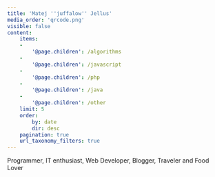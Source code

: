 ```yaml
---
title: 'Matej ''juffalow'' Jellus'
media_order: 'qrcode.png'
visible: false
content:
    items:
    -
        '@page.children': /algorithms
    -
        '@page.children': /javascript
    -
        '@page.children': /php
    -
        '@page.children': /java
    -
        '@page.children': /other
    limit: 5
    order:
        by: date
        dir: desc
    pagination: true
    url_taxonomy_filters: true
---
```


Programmer, IT enthusiast, Web Developer, Blogger, Traveler and Food Lover
